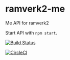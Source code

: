 # ramverk2-me

Me API for ramverk2

Start API with `npm start`.

[![Build Status](https://travis-ci.org/emilfolino/ramverk2-me.svg?branch=master)](https://travis-ci.org/emilfolino/ramverk2-me)

[![CircleCI](https://circleci.com/gh/emilfolino/ramverk2-me.svg?style=svg)](https://circleci.com/gh/emilfolino/ramverk2-me)
